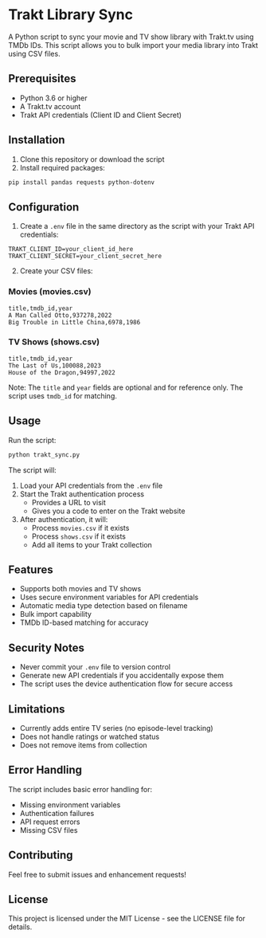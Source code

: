 # Trakt Library Sync

A Python script to sync your movie and TV show library with Trakt.tv using TMDb IDs. This script allows you to bulk import your media library into Trakt using CSV files.

## Prerequisites

- Python 3.6 or higher
- A Trakt.tv account
- Trakt API credentials (Client ID and Client Secret)

## Installation

1. Clone this repository or download the script
2. Install required packages:
```bash
pip install pandas requests python-dotenv
```

## Configuration

1. Create a `.env` file in the same directory as the script with your Trakt API credentials:
```
TRAKT_CLIENT_ID=your_client_id_here
TRAKT_CLIENT_SECRET=your_client_secret_here
```

2. Create your CSV files:

### Movies (movies.csv)
```csv
title,tmdb_id,year
A Man Called Otto,937278,2022
Big Trouble in Little China,6978,1986
```

### TV Shows (shows.csv)
```csv
title,tmdb_id,year
The Last of Us,100088,2023
House of the Dragon,94997,2022
```

Note: The `title` and `year` fields are optional and for reference only. The script uses `tmdb_id` for matching.

## Usage

Run the script:
```bash
python trakt_sync.py
```

The script will:
1. Load your API credentials from the `.env` file
2. Start the Trakt authentication process
   - Provides a URL to visit
   - Gives you a code to enter on the Trakt website
3. After authentication, it will:
   - Process `movies.csv` if it exists
   - Process `shows.csv` if it exists
   - Add all items to your Trakt collection

## Features

- Supports both movies and TV shows
- Uses secure environment variables for API credentials
- Automatic media type detection based on filename
- Bulk import capability
- TMDb ID-based matching for accuracy

## Security Notes

- Never commit your `.env` file to version control
- Generate new API credentials if you accidentally expose them
- The script uses the device authentication flow for secure access

## Limitations

- Currently adds entire TV series (no episode-level tracking)
- Does not handle ratings or watched status
- Does not remove items from collection

## Error Handling

The script includes basic error handling for:
- Missing environment variables
- Authentication failures
- API request errors
- Missing CSV files

## Contributing

Feel free to submit issues and enhancement requests!

## License

This project is licensed under the MIT License - see the LICENSE file for details.

